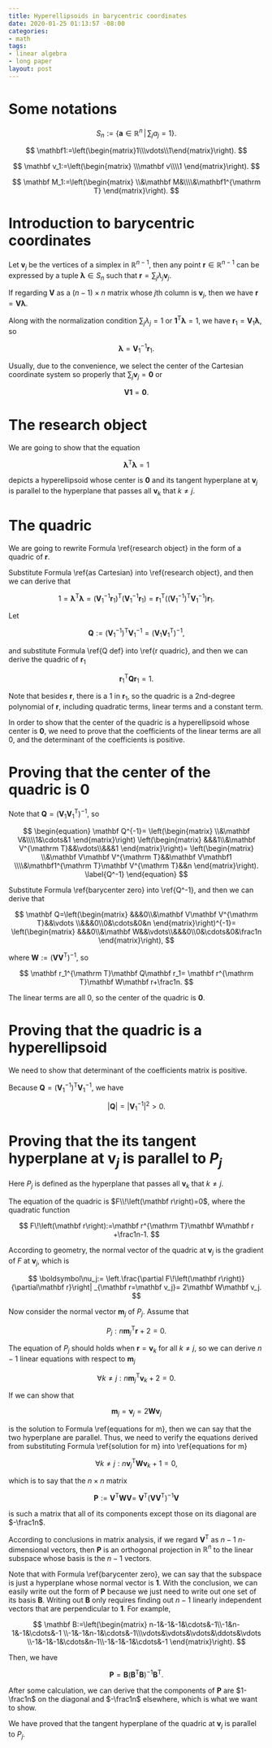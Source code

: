 ```yaml
---
title: Hyperellipsoids in barycentric coordinates
date: 2020-01-25 01:13:57 -08:00
categories:
- math
tags:
- linear algebra
- long paper
layout: post
---
```


# Some notations

$$
    S_n:=\left\{\mathbf a\in\mathbb R^{n}\,\middle|\,\sum_ja_j=1\right\}.
$$

$$
    \mathbf1:=\left(\begin{matrix}1\\\vdots\\1\end{matrix}\right).
$$

$$
    \mathbf v_1:=\left(\begin{matrix}
        \\\mathbf v\\\\1
    \end{matrix}\right).
$$

$$
    \mathbf M_1:=\left(\begin{matrix}
        \\&\mathbf M&\\\\&\mathbf1^{\mathrm T}
    \end{matrix}\right).
$$

# Introduction to barycentric coordinates

Let $\mathbf v_j$ be the vertices of a simplex in $\mathbb R^{n-1}$,
then any point $\mathbf r\in\mathbb R^{n-1}$
can be expressed by a tuple $\boldsymbol\lambda\in S_n$ such that
$\mathbf r=\sum_j\lambda_j\mathbf v_j$.

If regarding $\mathbf V$ as a $\left(n-1\right)\times n$ matrix
whose $j$th column is $\mathbf v_j$, then we have
$\mathbf r=\mathbf V\boldsymbol\lambda$.

Along with the normalization condition $\sum_j\lambda_j=1$ or
$\mathbf1^{\mathrm T}\boldsymbol\lambda=1$, we have
$\mathbf r_1=\mathbf V_1
\boldsymbol\lambda$,
so

$$
\begin{equation}
    \boldsymbol\lambda=\mathbf V_1^{-1}
    \mathbf r_1.
    \label{as Cartesian}
\end{equation}
$$

Usually, due to the convenience, we select the center of the Cartesian
coordinate system so properly that $\sum_j\mathbf v_j=\mathbf0$ or

$$
\begin{equation}
    \mathbf V\mathbf1=\mathbf0.
    \label{barycenter zero}
\end{equation}
$$

# The research object

We are going to show that the equation

$$
\begin{equation}
    \boldsymbol\lambda^{\mathrm T}\boldsymbol\lambda=1
    \label{research object}
\end{equation}
$$

depicts a hyperellipsoid whose center is $\mathbf0$ and
its tangent hyperplane at $\mathbf v_j$ is parallel to the hyperplane
that passes all $\mathbf v_k$ that $k\ne j$.

# The quadric

We are going to rewrite Formula \ref{research object} in the form of
a quadric of $\mathbf r$.

Substitute Formula \ref{as Cartesian} into \ref{research object}, and
then we can derive that

$$
\begin{equation}
    1=\boldsymbol\lambda^{\mathrm T}\boldsymbol\lambda
    =\left(\mathbf V_1^{-1}
        \mathbf r_1\right)^{\mathrm T}
        \left(\mathbf V_1^{-1}
        \mathbf r_1\right)
    =\mathbf r_1^{\mathrm T}
        \left(\left(\mathbf V_1^{-1}
        \right)^{\mathrm T}\mathbf V_1^{-1}
        \right)\mathbf r_1.
    \label{r quadric}
\end{equation}
$$

Let

$$
\begin{equation}
    \mathbf Q:=\left(\mathbf V_1^{-1}
        \right)^{\mathrm T}\mathbf V_1^{-1}
    =\left(\mathbf V_1
        \mathbf V_1^{\mathrm T}\right)^{-1},
    \label{Q def}
\end{equation}
$$

and substitute Formula \ref{Q def} into \ref{r quadric},
and then we can derive the quadric of $\mathbf r_1$

$$
\begin{equation}
    \mathbf r_1^{\mathrm T}\mathbf Q\mathbf r_1=1.
\end{equation}
$$

Note that besides $\mathbf r$, there is a $1$ in $\mathbf r_1$, so
the quadric is a $2$nd-degree polynomial of $\mathbf r$,
including quadratic terms, linear terms and a constant term.

In order to show that the center of the quadric is a hyperellipsoid
whose center is $\mathbf0$, we need to prove that the coefficients
of the linear terms are all $0$,
and the determinant of the coefficients is positive.

# Proving that the center of the quadric is $\mathbf0$

Note that $\mathbf Q=\left(\mathbf V_1\mathbf V_1^{\mathrm T}\right)^{-1}$,
so

$$
\begin{equation}
    \mathbf Q^{-1}=
    \left(\begin{matrix}
        \\&\mathbf V&\\\\1&\cdots&1
    \end{matrix}\right)
    \left(\begin{matrix}
        &&&1\\&\mathbf V^{\mathrm T}&&\vdots\\&&&1
    \end{matrix}\right)=
    \left(\begin{matrix}
        \\&\mathbf V\mathbf V^{\mathrm T}&&\mathbf V\mathbf1
        \\\\&\mathbf1^{\mathrm T}\mathbf V^{\mathrm T}&&n
    \end{matrix}\right).
    \label{Q^-1}
\end{equation}
$$

Substitute Formula \ref{barycenter zero} into \ref{Q^-1},
and then we can derive that

$$
    \mathbf Q=\left(\begin{matrix}
        &&&0\\&\mathbf V\mathbf V^{\mathrm T}&&\vdots
        \\&&&0\\0&\cdots&0&n
    \end{matrix}\right)^{-1}=
    \left(\begin{matrix}
        &&&0\\&\mathbf W&&\vdots\\&&&0\\0&\cdots&0&\frac1n
    \end{matrix}\right),
$$

where $\mathbf W:=\left(\mathbf V\mathbf V^{\mathrm T}\right)^{-1}$,
so

$$
    \mathbf r_1^{\mathrm T}\mathbf Q\mathbf r_1=
    \mathbf r^{\mathrm T}\mathbf W\mathbf r+\frac1n.
$$

The linear terms are all $0$, so the center of the quadric is $\mathbf0$.

# Proving that the quadric is a hyperellipsoid

We need to show that determinant of the coefficients matrix is positive.

Because $\mathbf Q=
\left(\mathbf V_1^{-1}\right)^{\mathrm T}\mathbf V_1^{-1}$,
we have

$$
    \left|\mathbf Q\right|=
    \left|\mathbf V_1^{-1}\right|^2>0.
$$

# Proving that the its tangent hyperplane at $\mathbf v_j$ is parallel to $P_j$

Here $P_j$ is defined as the hyperplane that
passes all $\mathbf v_k$ that $k\ne j$.

The equation of the quadric is $F\\!\left(\mathbf r\right)=0$,
where the quadratic function

$$
    F\!\left(\mathbf r\right):=\mathbf r^{\mathrm T}\mathbf W\mathbf r
    +\frac1n-1.
$$

According to geometry, the normal vector of the quadric at $\mathbf v_j$
is the gradient of $F$ at $\mathbf v_j$, which is

$$
    \boldsymbol\nu_j:=
    \left.\frac{\partial F\!\left(\mathbf r\right)}{\partial\mathbf r}\right|
    _{\mathbf r=\mathbf v_j}=
    2\mathbf W\mathbf v_j.
$$

Now consider the normal vector $\mathbf m_j$ of $P_j$. Assume that

$$
    P_j:n\mathbf m_j^{\mathrm T}\mathbf r+2=0.
$$

The equation of $P_j$ should holds when $\mathbf r=\mathbf v_k$
for all $k\ne j$, so we can derive $n-1$ linear equations with respect
to $\mathbf m_j$

$$
\begin{equation}
    \forall k\ne j:n\mathbf m_j^{\mathrm T}\mathbf v_k+2=0.
    \label{equations for m}
\end{equation}
$$

If we can show that

$$
\begin{equation}
    \mathbf m_j=\boldsymbol\nu_j=2\mathbf W\mathbf v_j
    \label{solution for m}
\end{equation}
$$

is the solution to Formula \ref{equations for m},
then we can say that the two hyperplane are parallel.
Thus, we need to verify the equations derived from
substituting Formula \ref{solution for m} into \ref{equations for m}

$$
    \forall k\ne j:n\mathbf v_j^{\mathrm T}\mathbf W\mathbf v_k+1=0,
$$

which is to say that the $n\times n$ matrix

$$
    \mathbf P:=\mathbf V^{\mathrm T}\mathbf W\mathbf V=\
    \mathbf V^{\mathrm T}\left(\mathbf V\mathbf V^{\mathrm T}\right)^{-1}
    \mathbf V
$$

is such a matrix that all of its components except those on its
diagonal are $-\frac1n$.

According to conclusions in matrix analysis,
if we regard $\mathbf V^{\mathrm T}$ as $n-1$ $n$-dimensional vectors,
then $\mathbf P$ is an orthogonal projection in $\mathbb R^n$ to
the linear subspace whose basis is the $n-1$ vectors.

Note that with Formula \ref{barycenter zero}, we can say that
the subspace is just a hyperplane whose normal vector is $\mathbf1$.
With the conclusion, we can easily write out the form of $\mathbf P$
because we just need to write out one set of its basis $\mathbf B$.
Writing out $\mathbf B$ only requires finding out $n-1$ linearly independent
vectors that are perpendicular to $\mathbf1$.
For example,

$$
    \mathbf B:=\left(\begin{matrix}
        n-1&-1&-1&\cdots&-1\\-1&n-1&-1&\cdots&-1
        \\-1&-1&n-1&\cdots&-1\\\vdots&\vdots&\vdots&\ddots&\vdots
        \\-1&-1&-1&\cdots&n-1\\-1&-1&-1&\cdots&-1
    \end{matrix}\right).
$$

Then, we have

$$
    \mathbf P=\mathbf B\left(\mathbf B^{\mathrm T}\mathbf B\right)^{-1}
    \mathbf B^{\mathrm T}.
$$

After some calculation, we can derive that the components of $\mathbf P$
are $1-\frac1n$ on the diagonal and $-\frac1n$ elsewhere,
which is what we want to show.

We have proved that the tangent hyperplane of the quadric
at $\mathbf v_j$ is parallel to $P_j$.
